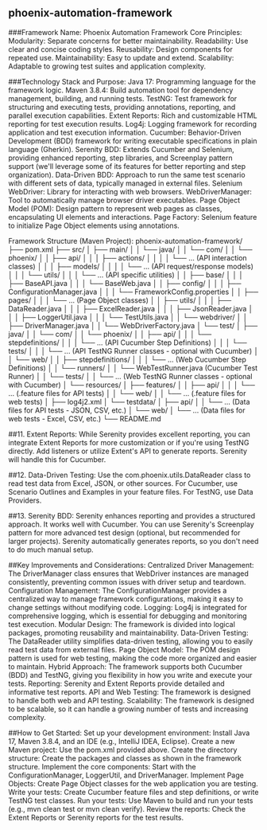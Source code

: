 ## phoenix-automation-framework

###Framework Name: Phoenix Automation Framework
Core Principles:
Modularity: Separate concerns for better maintainability.
Readability: Use clear and concise coding styles.
Reusability: Design components for repeated use.
Maintainability: Easy to update and extend.
Scalability: Adaptable to growing test suites and application complexity.

###Technology Stack and Purpose:
Java 17: Programming language for the framework logic.
Maven 3.8.4: Build automation tool for dependency management, building, and running tests.
TestNG: Test framework for structuring and executing tests, providing annotations, reporting, and parallel execution capabilities.
Extent Reports: Rich and customizable HTML reporting for test execution results.
Log4j: Logging framework for recording application and test execution information.
Cucumber: Behavior-Driven Development (BDD) framework for writing executable specifications in plain language (Gherkin).
Serenity BDD: Extends Cucumber and Selenium, providing enhanced reporting, step libraries, and Screenplay pattern support (we'll leverage some of its features for better reporting and step organization).
Data-Driven BDD: Approach to run the same test scenario with different sets of data, typically managed in external files.
Selenium WebDriver: Library for interacting with web browsers.
WebDriverManager: Tool to automatically manage browser driver executables.
Page Object Model (POM): Design pattern to represent web pages as classes, encapsulating UI elements and interactions.
Page Factory: Selenium feature to initialize Page Object elements using annotations.


Framework Structure (Maven Project):
phoenix-automation-framework/
├── pom.xml
├── src/
│   ├── main/
│   │   └── java/
│   │       └── com/
│   │           └── phoenix/
│   │               ├── api/
│   │               │   ├── actions/
│   │               │   │   └── ... (API interaction classes)
│   │               │   ├── models/
│   │               │   │   └── ... (API request/response models)
│   │               │   └── utils/
│   │               │       └── ... (API specific utilities)
│   │               ├── base/
│   │               │   ├── BaseAPI.java
│   │               │   └── BaseWeb.java
│   │               ├── config/
│   │               │   ├── ConfigurationManager.java
│   │               │   └── FrameworkConfig.properties
│   │               ├── pages/
│   │               │   └── ... (Page Object classes)
│   │               ├── utils/
│   │               │   ├── DataReader.java
│   │               │   ├── ExcelReader.java
│   │               │   ├── JsonReader.java
│   │               │   ├── LoggerUtil.java
│   │               │   └── TestUtils.java
│   │               └── webdriver/
│   │                   ├── DriverManager.java
│   │                   └── WebDriverFactory.java
│   └── test/
│       ├── java/
│       │   └── com/
│       │       └── phoenix/
│       │           ├── api/
│   │           │   └── stepdefinitions/
│   │           │       └── ... (API Cucumber Step Definitions)
│   │           │   └── tests/
│   │           │       └── ... (API TestNG Runner classes - optional with Cucumber)
│   │           └── web/
│   │               ├── stepdefinitions/
│   │               │   └── ... (Web Cucumber Step Definitions)
│   │               └── runners/
│   │                   └── WebTestRunner.java (Cucumber Test Runner)
│   │               └── tests/
│   │                   └── ... (Web TestNG Runner classes - optional with Cucumber)
│       └── resources/
│           ├── features/
│           │   ├── api/
│   │           │   └── ... (.feature files for API tests)
│   │           └── web/
│   │               └── ... (.feature files for web tests)
│           ├── log4j2.xml
│           └── testdata/
│               ├── api/
│               │   └── ... (Data files for API tests - JSON, CSV, etc.)
│               └── web/
│                   └── ... (Data files for web tests - Excel, CSV, etc.)
└── README.md









##11. Extent Reports:
While Serenity provides excellent reporting, you can integrate Extent Reports for more customization or if you're using TestNG directly.
Add listeners or utilize Extent's API to generate reports. Serenity will handle this for Cucumber.

##12. Data-Driven Testing:
Use the com.phoenix.utils.DataReader class to read test data from Excel, JSON, or other sources.
For Cucumber, use Scenario Outlines and Examples in your feature files.
For TestNG, use Data Providers.

##13. Serenity BDD:
Serenity enhances reporting and provides a structured approach.
It works well with Cucumber.
You can use Serenity's Screenplay pattern for more advanced test design (optional, but recommended for larger projects).
Serenity automatically generates reports, so you don't need to do much manual setup.

##Key Improvements and Considerations:
Centralized Driver Management: The DriverManager class ensures that WebDriver instances are managed consistently, preventing common issues with driver setup and teardown.
Configuration Management: The ConfigurationManager provides a centralized way to manage framework configurations, making it easy to change settings without modifying code.
Logging: Log4j is integrated for comprehensive logging, which is essential for debugging and monitoring test execution.
Modular Design: The framework is divided into logical packages, promoting reusability and maintainability.
Data-Driven Testing: The DataReader utility simplifies data-driven testing, allowing you to easily read test data from external files.
Page Object Model: The POM design pattern is used for web testing, making the code more organized and easier to maintain.
Hybrid Approach: The framework supports both Cucumber (BDD) and TestNG, giving you flexibility in how you write and execute your tests.
Reporting: Serenity and Extent Reports provide detailed and informative test reports.
API and Web Testing: The framework is designed to handle both web and API testing.
Scalability: The framework is designed to be scalable, so it can handle a growing number of tests and increasing complexity.

##How to Get Started:
Set up your development environment: Install Java 17, Maven 3.8.4, and an IDE (e.g., IntelliJ IDEA, Eclipse).
Create a new Maven project: Use the pom.xml provided above.
Create the directory structure: Create the packages and classes as shown in the framework structure.
Implement the core components: Start with the ConfigurationManager, LoggerUtil, and DriverManager.
Implement Page Objects: Create Page Object classes for the web application you are testing.
Write your tests: Create Cucumber feature files and step definitions, or write TestNG test classes.
Run your tests: Use Maven to build and run your tests (e.g., mvn clean test or mvn clean verify).
Review the reports: Check the Extent Reports or Serenity reports for the test results.
